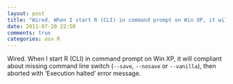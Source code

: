 ```yaml
---
layout: post
title: "Wired. When I start R (CLI) in command prompt on Win XP, it will compliant about missing command line switch (``--save``, ``--nosave`` or ``--vanilla``), then aborted with ‘Execution halted’ error message."
date: 2011-07-20 22:50
comments: true
categories: osx R
---
```


Wired. When I start R (CLI) in command prompt on Win XP, it will compliant about missing command line switch (``--save``, ``--nosave`` or ``--vanilla``), then aborted with ‘Execution halted’ error message.


